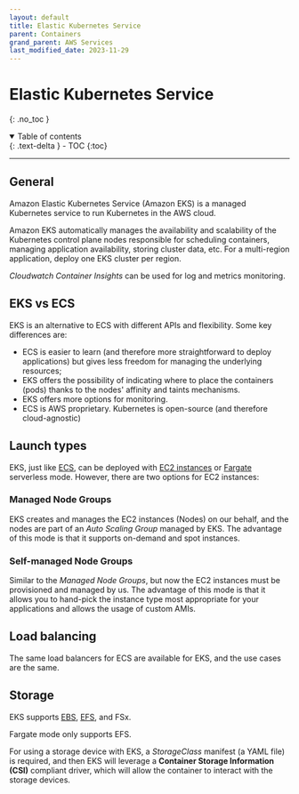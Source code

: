 ```yaml
---
layout: default
title: Elastic Kubernetes Service
parent: Containers
grand_parent: AWS Services
last_modified_date: 2023-11-29
---
```


# Elastic Kubernetes Service
{: .no_toc }

<details open markdown="block">
  <summary>
    Table of contents
  </summary>
  {: .text-delta }
- TOC
{:toc}
</details>

---

## General

Amazon Elastic Kubernetes Service (Amazon EKS) is a managed Kubernetes service to run Kubernetes in the AWS cloud.

Amazon EKS automatically manages the availability and scalability of the Kubernetes control plane nodes responsible for scheduling containers, managing application availability, storing cluster data, etc. For a multi-region application, deploy one EKS cluster per region.

*Cloudwatch Container Insights* can be used for log and metrics monitoring.

## EKS vs ECS

EKS is an alternative to ECS with different APIs and flexibility. Some key differences are:

- ECS is easier to learn (and therefore more straightforward to deploy applications) but gives less freedom for managing the underlying resources;
- EKS offers the possibility of indicating where to place the containers (pods) thanks to the nodes' affinity and taints mechanisms. 
- EKS offers more options for monitoring.
- ECS is AWS proprietary. Kubernetes is open-source (and therefore cloud-agnostic)

## Launch types

EKS, just like [ECS](./ecs.html), can be deployed with [EC2 instances](/docs/services/compute/ec2.html) or [Fargate](./fargate.html) serverless mode. However, there are two options for EC2 instances:

### Managed Node Groups

EKS creates and manages the EC2 instances (Nodes) on our behalf, and the nodes are part of an *Auto Scaling Group* managed by EKS. The advantage of this mode is that it supports on-demand and spot instances.

### Self-managed Node Groups

Similar to the *Managed Node Groups*, but now the EC2 instances must be provisioned and managed by us. The advantage of this mode is that it allows you to hand-pick the instance type most appropriate for your applications and allows the usage of custom AMIs.

## Load balancing

The same load balancers for ECS are available for EKS, and the use cases are the same.

## Storage

EKS supports [EBS](/docs/services/storage/ebs.html), [EFS](/docs/services/storage/ebs.html), and FSx.

Fargate mode only supports EFS.

For using a storage device with EKS, a *StorageClass* manifest (a YAML file) is required, and then EKS will leverage a **Container Storage Information (CSI)** compliant driver, which will allow the container to interact with the storage devices.